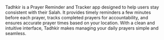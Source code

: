 Tadhkir is a Prayer Reminder and Tracker app designed to help users stay consistent with their Salah. It provides timely reminders a few minutes before each prayer, tracks completed prayers for accountability, and ensures accurate prayer times based on your location. With a clean and intuitive interface, Tadhkir makes managing your daily prayers simple and seamless.
